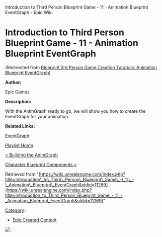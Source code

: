 Introduction to Third Person Blueprint Game - 11 - Animation Blueprint EventGraph - Epic Wiki                     

Introduction to Third Person Blueprint Game - 11 - Animation Blueprint EventGraph
=================================================================================

(Redirected from [Blueprint 3rd Person Game Creation Tutorials: Animation Blueprint EventGraph](/index.php?title=Blueprint_3rd_Person_Game_Creation_Tutorials:_Animation_Blueprint_EventGraph&redirect=no "Blueprint 3rd Person Game Creation Tutorials: Animation Blueprint EventGraph"))

**Author:**

Epic Games

**Description:**

With the AnimGraph ready to go, we will show you how to create the EventGraph for your animation.

**Related Links:**

[EventGraph](https://docs.unrealengine.com/latest/INT/Engine/Animation/AnimBlueprints/EventGraph/index.html)

[Playlist Home](/Category:Epic_Video_Playlists "Category:Epic Video Playlists")

[< Building the AnimGraph](/Introduction_to_Third_Person_Blueprint_Game_-_10_-_Building_the_AnimGraph "Introduction to Third Person Blueprint Game - 10 - Building the AnimGraph")

[Character Blueprint Components >](/Introduction_to_Third_Person_Blueprint_Game_-_12_-_Character_Blueprint_Components "Introduction to Third Person Blueprint Game - 12 - Character Blueprint Components")

Retrieved from "[https://wiki.unrealengine.com/index.php?title=Introduction\_to\_Third\_Person\_Blueprint\_Game\_-\_11\_-\_Animation\_Blueprint\_EventGraph&oldid=11269](https://wiki.unrealengine.com/index.php?title=Introduction_to_Third_Person_Blueprint_Game_-_11_-_Animation_Blueprint_EventGraph&oldid=11269)"

[Category](/Special:Categories "Special:Categories"):

*   [Epic Created Content](/Category:Epic_Created_Content "Category:Epic Created Content")

  ![](https://tracking.unrealengine.com/track.png)